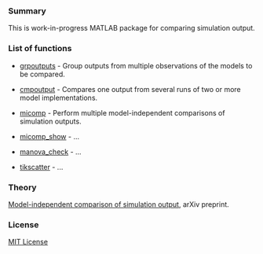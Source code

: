 ### Summary

This is work-in-progress MATLAB package for comparing simulation output.

### List of functions

* [grpoutputs] - Group outputs from multiple observations of the models to be
compared.

* [cmpoutput] - Compares one output from several runs of two or more model
implementations.

* [micomp] - Perform multiple model-independent comparisons of simulation
outputs.

* [micomp_show] - ...

* [manova_check] - ...

* [tikscatter] - ...

### Theory

[Model-independent comparison of simulation output](http://arxiv.org/abs/1509.09174),
arXiv preprint.

### License

[MIT License](LICENSE)

[grpoutputs]: grpoutputs.m
[cmpoutput]: cmpoutput.m
[micomp]: micomp.m
[micomp_show]: micomp_show.m
[manova_check]: manova_check.m
[tikscatter]: tikscatter.m

